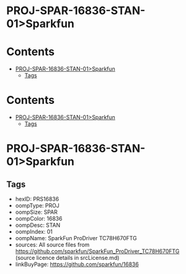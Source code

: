 
PROJ-SPAR-16836-STAN-01>Sparkfun
================================

Contents
========

* [PROJ-SPAR-16836-STAN-01>Sparkfun](#proj-spar-16836-stan-01sparkfun)
	* [Tags](#tags)

Contents
========

* [PROJ-SPAR-16836-STAN-01>Sparkfun](#proj-spar-16836-stan-01sparkfun)
	* [Tags](#tags)

# PROJ-SPAR-16836-STAN-01>Sparkfun

## Tags

- hexID: PRS16836
- oompType: PROJ
- oompSize: SPAR
- oompColor: 16836
- oompDesc: STAN
- oompIndex: 01
- oompName: SparkFun ProDriver TC78H670FTG
- sources: All source files from https://github.com/sparkfun/SparkFun_ProDriver_TC78H670FTG (source licence details in srcLicense.md)
- linkBuyPage: https://github.com/sparkfun/16836
